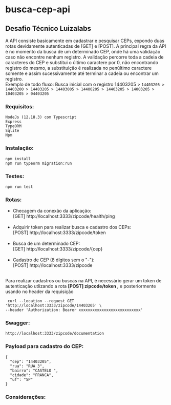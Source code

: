 # busca-cep-api
## Desafio Técnico Luizalabs ##

A API consiste basicamente em cadastrar e pesquisar CEPs, expondo duas rotas devidamente autenticadas de [GET] e [POST]. A principal regra da API é no momento da busca de um determinado CEP, onde há uma validação caso não encontre nenhum registro. A validação percorre toda a cadeia de caracteres do CEP e substitui o último caractere por 0, não encontrando registro do mesmo, a substituição é realizada no penúltimo caractere somente e assim sucessivamente até terminar a cadeia ou encontrar um registro. <br>
Exemplo de todo fluxo: Busca inicial com o registro 14403205 > `14403205 > 14403200 > 14403205 > 14403005 > 14400205 > 14403205 > 14003205 > 10403205 > 04403205`

### Requisitos: ###
```
NodeJs (12.18.3) com Typescript
Express
TypeORM
Sqlite
Npm
```

### Instalação: ###
```
npm install
npm run typeorm migration:run
```
### Testes: ###
```
npm run test
```

### Rotas: ###
- Checagem da conexão da aplicação: <br>
[GET]  http://localhost:3333/zipcode/health/ping <br><br>
- Adquirir token para realizar busca e cadastro dos CEPs: <br>
[POST] http://localhost:3333/zipcode/token <br><br>
- Busca de um determinado CEP: <br>
[GET]  http://localhost:3333/zipcode/{cep} <br><br>
- Cadastro de CEP (8 dígitos sem o "-"): <br>
[POST] http://localhost:3333/zipcode <br><br>

Para realizar cadastros ou buscas na API, é necessário gerar um token de autenticação utlizando a rota <b> [POST] zipcode/token </b>, e posteriormente usando no header da requisição 
```
 curl --location --request GET 'http://localhost:3333/zipcode/14403205' \
--header 'Authorization: Bearer xxxxxxxxxxxxxxxxxxxxxxxxxxx' 

```
### Swagger: ###
```
http://localhost:3333/zipcode/documentation
```

### Payload para cadastro do CEP: ###
```
{
  "cep": "14403205",
  "rua": "RUA 3",
  "bairro": "CASTELO ",
  "cidade": "FRANCA",
  "uf": "SP"
}
```

### Considerações: ###


